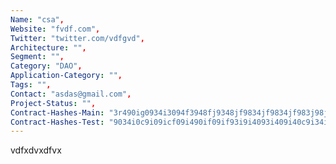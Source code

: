 ```yaml
--- 
Name: "csa", 
Website: "fvdf.com", 
Twitter: "twitter.com/vdfgvd", 
Architecture: "",
Segment: "",
Category: "DAO",
Application-Category: "",
Tags: "",
Contact: "asdas@gmail.com",
Project-Status: "",
Contract-Hashes-Main: "3r490ig0934i3094f3948fj9348jf9834jf9834jf983j98j3983j948j9f439j8",
Contract-Hashes-Test: "9034i0c9i09icf09i490if09if93i9i4093i409i40c9i34i9f0fi049i03i9f44",
--- 
```

<!--lang:en--> 
vdfxdvxdfvx
<!--lang:es--] 

<!--lang:de--] 

<!--lang:fr--] 

<!--lang:pl--] 

<!--lang:uk--] 

[!--lang:*--> 